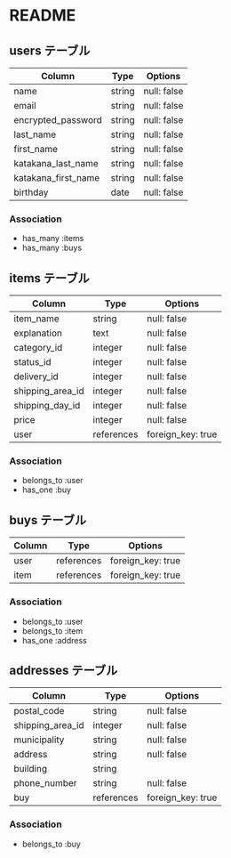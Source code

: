 # README

## users テーブル

|Column                |Type    |Options     |
|----------------------|--------|------------|
|name                  |string  |null: false |
|email                 |string  |null: false |
|encrypted_password    |string  |null: false |
|last_name             |string  |null: false |
|first_name            |string  |null: false |
|katakana_last_name    |string  |null: false |
|katakana_first_name   |string  |null: false |
|birthday              |date    |null: false |

### Association

- has_many :items
- has_many :buys


## items テーブル

|Column           |Type       |Options           |
|-----------------|-----------|------------------|
|item_name        |string     |null: false       |
|explanation      |text       |null: false       |
|category_id      |integer    |null: false       |
|status_id        |integer    |null: false       |
|delivery_id      |integer    |null: false       |
|shipping_area_id |integer    |null: false       |
|shipping_day_id  |integer    |null: false       |
|price            |integer    |null: false       |
|user             |references |foreign_key: true |

### Association

- belongs_to :user
- has_one :buy


## buys テーブル

|Column  |Type       |Options           |
|--------|-----------|------------------|
|user    |references |foreign_key: true |
|item    |references |foreign_key: true |

### Association

- belongs_to :user
- belongs_to :item
- has_one :address


## addresses テーブル

|Column            |Type       |Options           |
|------------------|-----------|------------------|
|postal_code       |string     |null: false       |
|shipping_area_id  |integer    |null: false       |
|municipality      |string     |null: false       |
|address           |string     |null: false       |
|building          |string     |                  |
|phone_number      |string     |null: false       |
|buy               |references |foreign_key: true |

### Association
- belongs_to :buy
